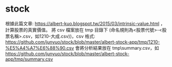 # stock
根據此篇文章: https://albert-kuo.blogspot.tw/2015/03/intrinsic-value.html ，計算股票的真實價值。
將 csv 檔案放在 tmp 目錄下 (命名規則為<股票代號>-<股票名稱>.csv，如1210-大成.csv))，csv 格式: https://github.com/junyuo/stock/blob/master/albert-stock-app/tmp/1210-%E5%A4%A7%E6%88%90.csv
會將分析結果放在 tmp\summary.csv，如 https://github.com/junyuo/stock/blob/master/albert-stock-app/tmp/summary.csv